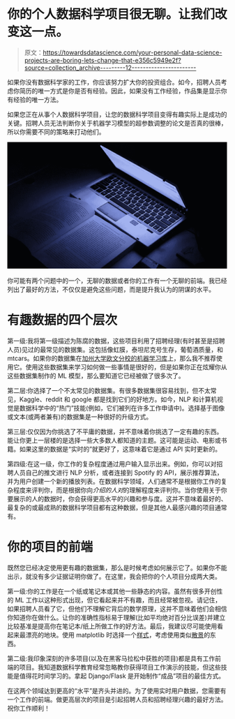 # 你的个人数据科学项目很无聊。让我们改变这一点。

> 原文：<https://towardsdatascience.com/your-personal-data-science-projects-are-boring-lets-change-that-e356c5949e2f?source=collection_archive---------12----------------------->

如果你没有数据科学家的工作，你应该努力扩大你的投资组合。如今，招聘人员考虑你简历的唯一方式是你是否有经验。因此，如果没有工作经验，作品集是显示你有经验的唯一方法。

如果您正在从事个人数据科学项目，让您的数据科学项目变得有趣实际上是成功的关键。招聘人员无法判断你关于机器学习模型的超参数调整的论文是否真的很棒，所以你需要不同的策略来打动他们。

![](img/a62403d7755cfab8878b3eab61b1a8ee.png)

你可能有两个问题中的一个，无聊的数据或者你的工作有一个无聊的前端。我已经列出了最好的方法，不仅仅是避免这些问题，而是提升我认为的阴谋的水平。

# 有趣数据的四个层次

第一级:我将第一级描述为陈腐的数据，这些项目利用了招聘经理(有时甚至是招聘人员)见过的最常见的数据集。这包括像虹膜，泰坦尼克号生存，葡萄酒质量，和 mtcars。如果你的数据集在[加州大学欧文分校的机器学习库](https://archive.ics.uci.edu/ml/index.php)上，那么我不推荐使用它。使用这些数据集来学习如何做一些事情是很好的，但是如果你正在炫耀你从这些数据集制作的 ML 模型，那么要知道它已经被做了很多次了。

第二层:你选择了一个不太常见的数据集。有很多数据集很容易找到，但不太常见，Kaggle、reddit 和 google 都是找到它们的好地方。如今，NLP 和计算机视觉是数据科学中的“热门”技能(例如，它们被列在许多工作申请中)。选择基于图像或文本(或两者兼有)的数据集是一种很好的升级方式。

第三层:仅仅因为你挑选了不平庸的数据，并不意味着你挑选了一定有趣的东西。能让你更上一层楼的是选择一些大多数人都知道的主题。这可能是运动、电影或书籍。如果这里的数据是“实时的”就更好了，这意味着它是通过 API 实时更新的。

第四级:在这一级，你工作的复杂程度通过用户输入显示出来。例如，你可以对招聘人员自己的推文进行 NLP 分析，或者连接到 Spotify 的 API，展示推荐算法，并为用户创建一个新的播放列表。在数据科学领域，人们通常不是根据你工作的复杂程度来评判你，而是根据你向*介绍的人对*的理解程度来评判你。当你使用关于你要展示的人的数据时，你会获得更高水平的兴趣和参与度。这并不意味着最好的、最复杂的或最成熟的数据科学项目都有这种数据，但是其他人最感兴趣的项目通常有。

# 你的项目的前端

既然您已经决定使用更有趣的数据集，那么是时候考虑如何展示它了。如果你不能出示，就没有多少证据证明你做了。在这里，我会把你的个人项目分成两大类。

第一级:你的工作是在一个纸或笔记本或其他一些静态的内容。虽然有很多开创性的 ML 工作以这种形式出现，但它看起来并不有趣，而且经常被忽视。请记住，如果招聘人员看了它，但他们不理解它背后的数学原理，这并不意味着他们会相信你知道你在做什么。让你的准确性指标易于理解(比如平均绝对百分比误差)并建立比较基准是提高你在笔记本/纸上所做工作的好方法。最后，我建议尽可能使用看起来最漂亮的地块。使用 matplotlib 时选择一个[样式](https://matplotlib.org/3.1.1/gallery/style_sheets/style_sheets_reference.html)，考虑使用类似[散景](https://docs.bokeh.org/en/latest/index.html)的东西。

第二级:我印象深刻的许多项目(以及在黑客马拉松中获胜的项目)都是具有工作前端的项目。我知道数据科学教育经常忽略教你获得项目工作演示的技能，但这些技能是值得花时间学习的。拿起 Django/Flask 是开始制作“成品”项目的最佳方式。

在这两个领域达到更高的“水平”是齐头并进的。为了使用实时用户数据，您需要有一个工作的前端。做更高层次的项目是引起招聘人员和招聘经理兴趣的最好方法。祝你工作顺利！